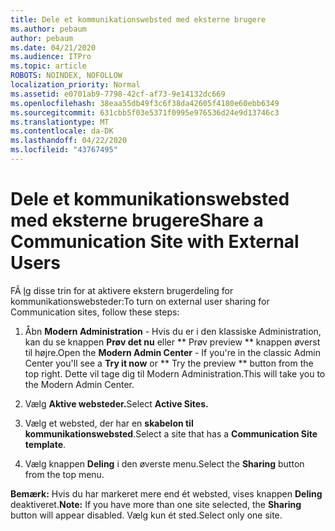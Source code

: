 ```yaml
---
title: Dele et kommunikationswebsted med eksterne brugere
ms.author: pebaum
author: pebaum
ms.date: 04/21/2020
ms.audience: ITPro
ms.topic: article
ROBOTS: NOINDEX, NOFOLLOW
localization_priority: Normal
ms.assetid: e0701ab9-7798-42cf-af73-9e14132dc669
ms.openlocfilehash: 38eaa55db49f3c6f38da42605f4180e60ebb6349
ms.sourcegitcommit: 631cbb5f03e5371f0995e976536d24e9d13746c3
ms.translationtype: MT
ms.contentlocale: da-DK
ms.lasthandoff: 04/22/2020
ms.locfileid: "43767495"
---
```

# <a name="share-a-communication-site-with-external-users"></a><span data-ttu-id="a3f20-102">Dele et kommunikationswebsted med eksterne brugere</span><span class="sxs-lookup"><span data-stu-id="a3f20-102">Share a Communication Site with External Users</span></span>

<span data-ttu-id="a3f20-103">FÃ ̧lg disse trin for at aktivere ekstern brugerdeling for kommunikationswebsteder:</span><span class="sxs-lookup"><span data-stu-id="a3f20-103">To turn on external user sharing for Communication sites, follow these steps:</span></span> 
  
1. <span data-ttu-id="a3f20-104">Åbn **Modern Administration** - Hvis du er i den klassiske Administration, kan du se knappen **Prøv det nu** eller \*\* Prøv preview \*\* knappen øverst til højre.</span><span class="sxs-lookup"><span data-stu-id="a3f20-104">Open the **Modern Admin Center** - If you're in the classic Admin Center you'll see a **Try it now** or \*\* Try the preview \*\* button from the top right.</span></span> <span data-ttu-id="a3f20-105">Dette vil tage dig til Modern Administration.</span><span class="sxs-lookup"><span data-stu-id="a3f20-105">This will take you to the Modern Admin Center.</span></span> 
  
2. <span data-ttu-id="a3f20-106">Vælg **Aktive websteder.**</span><span class="sxs-lookup"><span data-stu-id="a3f20-106">Select **Active Sites.**</span></span>
  
3. <span data-ttu-id="a3f20-107">Vælg et websted, der har en **skabelon til kommunikationswebsted**.</span><span class="sxs-lookup"><span data-stu-id="a3f20-107">Select a site that has a **Communication Site template**.</span></span> 
  
4. <span data-ttu-id="a3f20-108">Vælg knappen **Deling** i den øverste menu.</span><span class="sxs-lookup"><span data-stu-id="a3f20-108">Select the **Sharing** button from the top menu.</span></span> 
  
 <span data-ttu-id="a3f20-109">**Bemærk:** Hvis du har markeret mere end ét websted, vises knappen **Deling** deaktiveret.</span><span class="sxs-lookup"><span data-stu-id="a3f20-109">**Note:** If you have more than one site selected, the **Sharing** button will appear disabled.</span></span> <span data-ttu-id="a3f20-110">Vælg kun ét sted.</span><span class="sxs-lookup"><span data-stu-id="a3f20-110">Select only one site.</span></span> 
  

